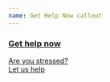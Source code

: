 ```yaml
---
name: Get Help Now callout
---
```


<div class="oite-callout oite-callout--get-help-now">
  <a href="/wellness">
    <h3>Get help now</h3>
    <p>
      Are you stressed?<br>
      Let us help
    </p>
  </a>
</div>

